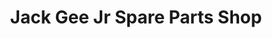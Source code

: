 ---
title: "Jack Gee Jr Spare Parts Shop"
url: /zwedru/jack-gee-jr-spare-parts-shop/
shop: car parts
---